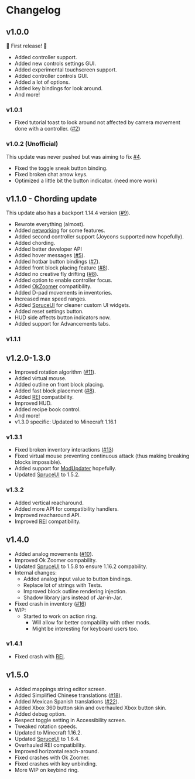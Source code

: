 # Changelog

## v1.0.0

:tada: First release! :tada: 

- Added controller support.
- Added new controls settings GUI.
- Added experimental touchscreen support.
- Added controller controls GUI.
- Added a lot of options.
- Added key bindings for look around.
- And more!

### v1.0.1

- Fixed tutorial toast to look around not affected by camera movement done with a controller. ([#2](https://github.com/LambdAurora/LambdaControls/issues/2))

### v1.0.2 (Unofficial)

This update was never pushed but was aiming to fix [#4](https://github.com/LambdAurora/LambdaControls/issues/4).

- Fixed the toggle sneak button binding.
- Fixed broken chat arrow keys.
- Optimized a little bit the button indicator. (need more work)

## v1.1.0 - Chording update

This update also has a backport 1.14.4 version ([#9](https://github.com/LambdAurora/LambdaControls/issues/9)).

- Rewrote everything (almost).
- Added [networking](https://github.com/LambdAurora/LambdaControls/wiki/LambdaControls-Networking) for some features.
- Added second controller support (Joycons supported now hopefully).
- Added chording.
- Added better developer API
- Added hover messages ([#5](https://github.com/LambdAurora/LambdaControls/issues/5)).
- Added hotbar button bindings ([#7](https://github.com/LambdAurora/LambdaControls/issues/7)).
- Added front block placing feature ([#8](https://github.com/LambdAurora/LambdaControls/issues/8)).
- Added no creative fly drifting ([#8](https://github.com/LambdAurora/LambdaControls/issues/8)).
- Added option to enable controller focus.
- Added [OkZoomer](https://github.com/joaoh1/OkZoomer) compatibility.
- Added D-pad movements in inventories.
- Increased max speed ranges.
- Added [SpruceUI](https://github.com/LambdAurora/SpruceUI) for cleaner custom UI widgets.
- Added reset settings button.
- HUD side affects button indicators now.
- Added support for Advancements tabs.

### v1.1.1

## v1.2.0-1.3.0

- Improved rotation algorithm ([#11](https://github.com/LambdAurora/LambdaControls/issues/11)).
- Added virtual mouse.
- Added outline on front block placing.
- Added fast block placement ([#8](https://github.com/LambdAurora/LambdaControls/issues/8)).
- Added [REI](https://www.curseforge.com/minecraft/mc-mods/roughly-enough-items) compatibility.
- Improved HUD.
- Added recipe book control.
- And more!
- v1.3.0 specific: Updated to Minecraft 1.16.1

### v1.3.1

- Fixed broken inventory interactions ([#13](https://github.com/LambdAurora/LambdaControls/issues/13))
- Fixed virtual mouse preventing continuous attack (thus making breaking blocks impossible).
- Added support for [ModUpdater](https://gitea.thebrokenrail.com/TheBrokenRail/ModUpdater) hopefully.
- Updated [SpruceUI](https://github.com/LambdAurora/SpruceUI) to 1.5.2.

### v1.3.2

- Added vertical reacharound.
- Added more API for compatibility handlers.
- Improved reacharound API.
- Improved [REI](https://www.curseforge.com/minecraft/mc-mods/roughly-enough-items) compatibility.

## v1.4.0

 - Added analog movements ([#10](https://github.com/LambdAurora/LambdaControls/issues/10)).
 - Improved Ok Zoomer compability.
 - Updated [SpruceUI](https://github.com/LambdAurora/SpruceUI) to 1.5.8 to ensure 1.16.2 compability.
 - Internal changes:
   - Added analog input value to button bindings.
   - Replace lot of strings with Texts.
   - Improved block outline rendering injection.
   - Shadow library jars instead of Jar-in-Jar.
 - Fixed crash in inventory ([#16](https://github.com/LambdAurora/LambdaControls/issues/16))
 - WIP:
   - Started to work on action ring.
     - Will allow for better compability with other mods.
     - Might be interesting for keyboard users too.

### v1.4.1

 - Fixed crash with [REI](https://www.curseforge.com/minecraft/mc-mods/roughly-enough-items).
 
## v1.5.0

 - Added mappings string editor screen.
 - Added Simplified Chinese translations ([#18](https://github.com/LambdAurora/LambdaControls/pull/18)).
 - Added Mexican Spanish translations ([#22](https://github.com/LambdAurora/LambdaControls/pull/22)).
 - Added Xbox 360 button skin and overhauled Xbox button skin.
 - Added debug option.
 - Respect toggle setting in Accessibility screen.
 - Tweaked rotation speeds.
 - Updated to Minecraft 1.16.2.
 - Updated [SpruceUI](https://github.com/LambdAurora/SpruceUI) to 1.6.4.
 - Overhauled REI compatibility.
 - Improved horizontal reach-around.
 - Fixed crashes with Ok Zoomer.
 - Fixed crashes with key unbinding.
 - More WIP on keybind ring.
